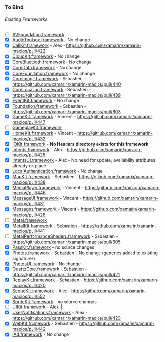 ### To Bind
###### Existing Frameworks
- [ ] [AVFoundation.framework](https://github.com/xamarin/xamarin-macios/wiki/AVFoundation-iOS-Beta3)
- [X] [AudioToolbox.framework](https://github.com/xamarin/xamarin-macios/wiki/AudioToolbox-iOS-Beta3) - No change
- [X] [CallKit.framework](https://github.com/xamarin/xamarin-macios/wiki/CallKit-iOS-Beta3) - Alex - https://github.com/xamarin/xamarin-macios/pull/422 
- [X] [CloudKit.framework](https://github.com/xamarin/xamarin-macios/wiki/CloudKit-iOS-Beta3) - No change
- [X] [CoreBluetooth.framework](https://github.com/xamarin/xamarin-macios/wiki/CoreBluetooth-iOS-Beta3) - No change
- [X] [CoreData.framework](https://github.com/xamarin/xamarin-macios/wiki/CoreData-iOS-Beta3) - No change
- [X] [CoreFoundation.framework](https://github.com/xamarin/xamarin-macios/wiki/CoreFoundation-iOS-Beta3) - No change
- [X] [CoreImage.framework](https://github.com/xamarin/xamarin-macios/wiki/CoreImage-iOS-Beta3) - Sebastien - https://github.com/xamarin/xamarin-macios/pull/440
- [X] [CoreLocation.framework](https://github.com/xamarin/xamarin-macios/wiki/CoreLocation-iOS-Beta3) - Sebastien - https://github.com/xamarin/xamarin-macios/pull/439
- [X] [EventKit.framework](https://github.com/xamarin/xamarin-macios/wiki/EventKit-iOS-Beta3) - No change
- [X] [Foundation.framework](https://github.com/xamarin/xamarin-macios/wiki/Foundation-iOS-Beta3) - Sebastien - https://github.com/xamarin/xamarin-macios/pull/603
- [X] [GameKit.framework](https://github.com/xamarin/xamarin-macios/wiki/GameKit-iOS-Beta3) - Vincent - https://github.com/xamarin/xamarin-macios/pull/447
- [ ] [GameplayKit.framework](https://github.com/xamarin/xamarin-macios/wiki/GameplayKit-iOS-Beta3)
- [X] [HomeKit.framework](https://github.com/xamarin/xamarin-macios/wiki/HomeKit-iOS-Beta3) - Vincent - https://github.com/xamarin/xamarin-macios/pull/432
- [X] [IOKit.framework](https://github.com/xamarin/xamarin-macios/wiki/IOKit-iOS-Beta3) - **No Headers directory exists for this framework**
- [X] [Intents.framework](https://github.com/xamarin/xamarin-macios/wiki/Intents-iOS-Beta3) - Alex - https://github.com/xamarin/xamarin-macios/pull/425
- [X] [IntentsUI.framework](https://github.com/xamarin/xamarin-macios/wiki/IntentsUI-iOS-Beta3) - Alex - No need for update, availability attributes already on place
- [X] [LocalAuthentication.framework](https://github.com/xamarin/xamarin-macios/wiki/LocalAuthentication-iOS-Beta3) - No change
- [X] [MapKit.framework](https://github.com/xamarin/xamarin-macios/wiki/MapKit-iOS-Beta3) - Sebastien - https://github.com/xamarin/xamarin-macios/pull/438
- [X] [MediaPlayer.framework](https://github.com/xamarin/xamarin-macios/wiki/MediaPlayer-iOS-Beta3) - Vincent - https://github.com/xamarin/xamarin-macios/pull/446
- [X] [MessageUI.framework](https://github.com/xamarin/xamarin-macios/wiki/MessageUI-iOS-Beta3) - Vincent - https://github.com/xamarin/xamarin-macios/pull/431
- [X] [Messages.framework](https://github.com/xamarin/xamarin-macios/wiki/Messages-iOS-Beta3) - Vincent - https://github.com/xamarin/xamarin-macios/pull/428
- [ ] [Metal.framework](https://github.com/xamarin/xamarin-macios/wiki/Metal-iOS-Beta3)
- [X] [MetalKit.framework](https://github.com/xamarin/xamarin-macios/wiki/MetalKit-iOS-Beta3) - Sebastien - https://github.com/xamarin/xamarin-macios/pull/441
- [ ] [MetalPerformanceShaders.framework](https://github.com/xamarin/xamarin-macios/wiki/MetalPerformanceShaders-iOS-Beta3) - Sebastien - https://github.com/xamarin/xamarin-macios/pull/605
- [X] [PassKit.framework](https://github.com/xamarin/xamarin-macios/wiki/PassKit-iOS-Beta3) - no source changes
- [X] [Photos.framework](https://github.com/xamarin/xamarin-macios/wiki/Photos-iOS-Beta3) - Sebastien - No change (generics added to existing signatures)
- [X] [PhotosUI.framework](https://github.com/xamarin/xamarin-macios/wiki/PhotosUI-iOS-Beta3) - No change
- [X] [QuartzCore.framework](https://github.com/xamarin/xamarin-macios/wiki/QuartzCore-iOS-Beta3) - Sebastien - https://github.com/xamarin/xamarin-macios/pull/421
- [X] [ReplayKit.framework](https://github.com/xamarin/xamarin-macios/wiki/ReplayKit-iOS-Beta3) - Sebastien - https://github.com/xamarin/xamarin-macios/pull/420
- [X] [SceneKit.framework](https://github.com/xamarin/xamarin-macios/wiki/SceneKit-iOS-Beta3) - Alex - https://github.com/xamarin/xamarin-macios/pull/552
- [X] [SpriteKit.framework](https://github.com/xamarin/xamarin-macios/wiki/SpriteKit-iOS-Beta3) - no source changes
- [ ] [UIKit.framework](https://github.com/xamarin/xamarin-macios/wiki/UIKit-iOS-Beta3) - Alex 🔨 
- [X] [UserNotifications.framework](https://github.com/xamarin/xamarin-macios/wiki/UserNotifications-iOS-Beta3) - Alex - https://github.com/xamarin/xamarin-macios/pull/423
- [X] [WebKit.framework](https://github.com/xamarin/xamarin-macios/wiki/WebKit-iOS-Beta3) - Sebastien - https://github.com/xamarin/xamarin-macios/pull/442
- [X] [iAd.framework](https://github.com/xamarin/xamarin-macios/wiki/iAd-iOS-Beta3) - No change
